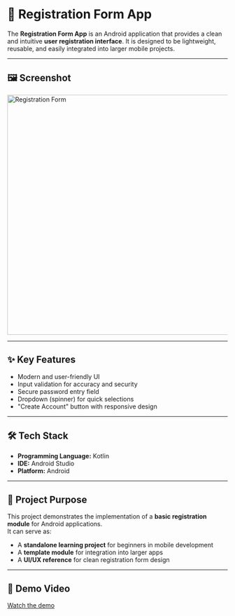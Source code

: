 # 📱 Registration Form App  

The **Registration Form App** is an Android application that provides a clean and intuitive **user registration interface**. It is designed to be lightweight, reusable, and easily integrated into larger mobile projects.  

---

## 🖼️ Screenshot  
<img width="663" height="548" alt="Registration Form" src="https://github.com/user-attachments/assets/446f64a2-97bd-4d50-9469-b24c0b2d0a9c" />

---

## ✨ Key Features  
- Modern and user-friendly UI  
- Input validation for accuracy and security  
- Secure password entry field  
- Dropdown (spinner) for quick selections  
- "Create Account" button with responsive design  

---

## 🛠️ Tech Stack  
- **Programming Language:** Kotlin  
- **IDE:** Android Studio  
- **Platform:** Android  

---

## 📌 Project Purpose  
This project demonstrates the implementation of a **basic registration module** for Android applications.  
It can serve as:  
- A **standalone learning project** for beginners in mobile development  
- A **template module** for integration into larger apps  
- A **UI/UX reference** for clean registration form design  

---

## 🎥 Demo Video  
[Watch the demo](./RegistrationFormAppDemo.mp4)  
